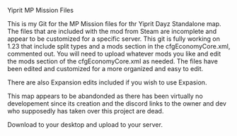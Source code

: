 Yiprit
MP Mission Files

This is my Git for the MP Mission files for thr Yiprit Dayz Standalone map. The files that are included 
with the mod from Steam are incomplete and appear to be customized for a specific server.
This git is fully working on 1.23 that include split types and a mods section in the cfgEconomyCore.xml,
commented out. You will need to upload whatever mods you like and edit the mods section of the cfgEconomyCore.xml
as needed. The files have been edited and customized for a more organized and easy to edit.

There are also Expansion edits included if you wish to use Expasion. 

This map appears to be abandonded as there has been virtually no developement since its creation and the discord links 
to the owner and dev who supposedly has taken over this project are dead.

Download to your desktop and upload to your server. 
